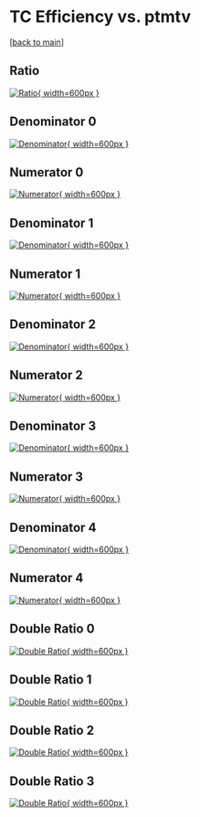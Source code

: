 # TC Efficiency vs. ptmtv

[[back to main](./)]



## Ratio

[![Ratio](../mtv/var/TC_base_321_-1_eff_ptmtv.png){ width=600px }](../mtv/var/TC_base_321_-1_eff_ptmtv.pdf)

## Denominator 0

[![Denominator](../mtv/den/TC_base_321_-1_eff_ptmtv_den0.png){ width=600px }](../mtv/den/TC_base_321_-1_eff_ptmtv_den0.pdf)

## Numerator 0

[![Numerator](../mtv/num/TC_base_321_-1_eff_ptmtv_num0.png){ width=600px }](../mtv/num/TC_base_321_-1_eff_ptmtv_num0.pdf)

## Denominator 1

[![Denominator](../mtv/den/TC_base_321_-1_eff_ptmtv_den1.png){ width=600px }](../mtv/den/TC_base_321_-1_eff_ptmtv_den1.pdf)

## Numerator 1

[![Numerator](../mtv/num/TC_base_321_-1_eff_ptmtv_num1.png){ width=600px }](../mtv/num/TC_base_321_-1_eff_ptmtv_num1.pdf)

## Denominator 2

[![Denominator](../mtv/den/TC_base_321_-1_eff_ptmtv_den2.png){ width=600px }](../mtv/den/TC_base_321_-1_eff_ptmtv_den2.pdf)

## Numerator 2

[![Numerator](../mtv/num/TC_base_321_-1_eff_ptmtv_num2.png){ width=600px }](../mtv/num/TC_base_321_-1_eff_ptmtv_num2.pdf)

## Denominator 3

[![Denominator](../mtv/den/TC_base_321_-1_eff_ptmtv_den3.png){ width=600px }](../mtv/den/TC_base_321_-1_eff_ptmtv_den3.pdf)

## Numerator 3

[![Numerator](../mtv/num/TC_base_321_-1_eff_ptmtv_num3.png){ width=600px }](../mtv/num/TC_base_321_-1_eff_ptmtv_num3.pdf)

## Denominator 4

[![Denominator](../mtv/den/TC_base_321_-1_eff_ptmtv_den4.png){ width=600px }](../mtv/den/TC_base_321_-1_eff_ptmtv_den4.pdf)

## Numerator 4

[![Numerator](../mtv/num/TC_base_321_-1_eff_ptmtv_num4.png){ width=600px }](../mtv/num/TC_base_321_-1_eff_ptmtv_num4.pdf)

## Double Ratio 0

[![Double Ratio](../mtv/ratio/TC_base_321_-1_eff_ptmtv_ratio0.png){ width=600px }](../mtv/ratio/TC_base_321_-1_eff_ptmtv_ratio0.pdf)

## Double Ratio 1

[![Double Ratio](../mtv/ratio/TC_base_321_-1_eff_ptmtv_ratio1.png){ width=600px }](../mtv/ratio/TC_base_321_-1_eff_ptmtv_ratio1.pdf)

## Double Ratio 2

[![Double Ratio](../mtv/ratio/TC_base_321_-1_eff_ptmtv_ratio2.png){ width=600px }](../mtv/ratio/TC_base_321_-1_eff_ptmtv_ratio2.pdf)

## Double Ratio 3

[![Double Ratio](../mtv/ratio/TC_base_321_-1_eff_ptmtv_ratio3.png){ width=600px }](../mtv/ratio/TC_base_321_-1_eff_ptmtv_ratio3.pdf)

